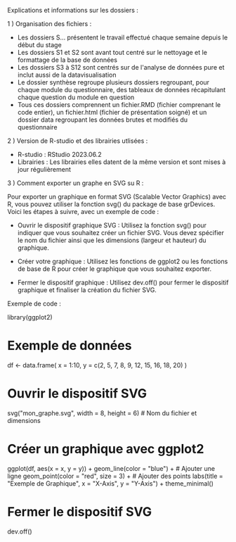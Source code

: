 Explications et informations sur les dossiers : 

1 ) Organisation des fichiers : 
  - Les dossiers S... présentent le travail effectué chaque semaine depuis le début du stage
  - Les dossiers S1 et S2 sont avant tout centré sur le nettoyage et le formattage de la base de données
  - Les dossiers S3 à S12 sont centrés sur de l'analyse de données pure et inclut aussi de la datavisualisation
  - Le dossier synthèse regroupe plusieurs dossiers regroupant, pour chaque module du questionnaire, des tableaux de données récapitulant chaque question du module en question
  - Tous ces dossiers comprennent un fichier.RMD (fichier comprenant le code entier), un fichier.html (fichier de présentation soigné) et un dossier data regroupant les données brutes et modifiés du questionnaire

2 ) Version de R-studio et des librairies utlisées : 
  - R-studio : RStudio 2023.06.2 
  - Librairies : Les librairies elles datent de la même version et sont mises à jour régulièrement

3 ) Comment exporter un graphe en SVG su R : 

Pour exporter un graphique en format SVG (Scalable Vector Graphics) avec R, vous pouvez utiliser la fonction svg() du package de base grDevices. Voici les étapes à suivre, avec un exemple de code : 

  - Ouvrir le dispositif graphique SVG : Utilisez la fonction svg() pour indiquer que vous souhaitez créer un fichier SVG. Vous devez spécifier le nom du fichier ainsi que les dimensions (largeur et hauteur) du graphique.

  - Créer votre graphique : Utilisez les fonctions de ggplot2 ou les fonctions de base de R pour créer le graphique que vous souhaitez exporter.

  - Fermer le dispositif graphique : Utilisez dev.off() pour fermer le dispositif graphique et finaliser la création du fichier SVG.

Exemple de code : 

library(ggplot2)

# Exemple de données
df <- data.frame(
  x = 1:10,
  y = c(2, 5, 7, 8, 9, 12, 15, 16, 18, 20)
)

# Ouvrir le dispositif SVG
svg("mon_graphe.svg", width = 8, height = 6)  # Nom du fichier et dimensions

# Créer un graphique avec ggplot2
ggplot(df, aes(x = x, y = y)) +
  geom_line(color = "blue") +      # Ajouter une ligne
  geom_point(color = "red", size = 3) +  # Ajouter des points
  labs(title = "Exemple de Graphique", x = "X-Axis", y = "Y-Axis") +
  theme_minimal()

# Fermer le dispositif SVG
dev.off()





